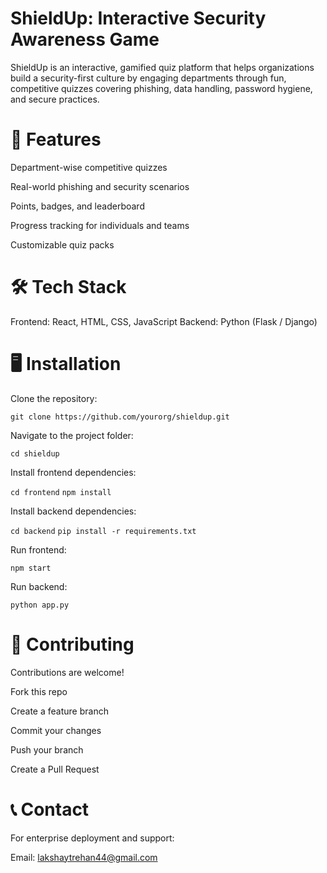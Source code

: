 # ShieldUp: Interactive Security Awareness Game

ShieldUp is an interactive, gamified quiz platform that helps organizations build a security-first culture by engaging departments through fun, competitive quizzes covering phishing, data handling, password hygiene, and secure practices.

# 🚀 Features

Department-wise competitive quizzes

Real-world phishing and security scenarios

Points, badges, and leaderboard

Progress tracking for individuals and teams

Customizable quiz packs

# 🛠️ Tech Stack

Frontend: React, HTML, CSS, JavaScript
Backend: Python (Flask / Django)

# 🖥️ Installation

Clone the repository:

`git clone https://github.com/yourorg/shieldup.git`

Navigate to the project folder:

`cd shieldup`

Install frontend dependencies:

`cd frontend`
`npm install`

Install backend dependencies:

`cd backend`
`pip install -r requirements.txt`

Run frontend:

`npm start`

Run backend:

`python app.py`

# 🤝 Contributing

Contributions are welcome!

Fork this repo

Create a feature branch

Commit your changes

Push your branch

Create a Pull Request

# 📞 Contact

For enterprise deployment and support:

Email: lakshaytrehan44@gmail.com 
